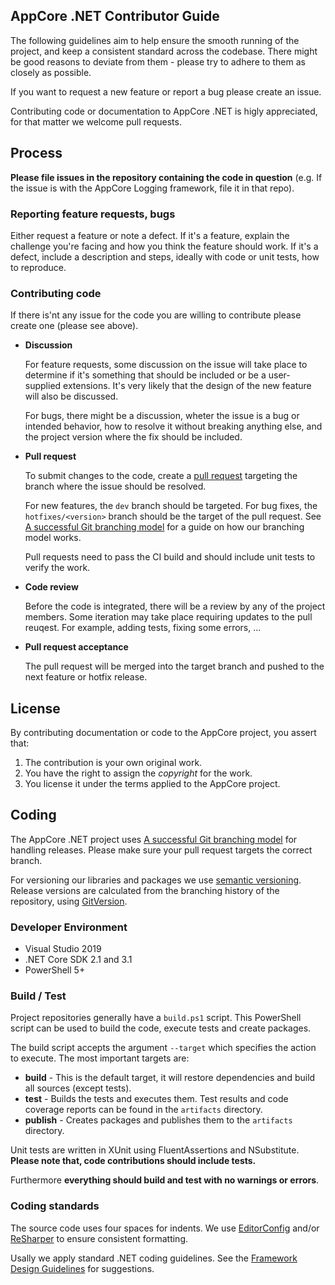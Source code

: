 AppCore .NET Contributor Guide
------------------------------

The following guidelines aim to help ensure the smooth running of the project, and keep a
consistent standard across the codebase. There might be good reasons to deviate from them -
please try to adhere to them as closely as possible.

If you want to request a new feature or report a bug please create an issue.

Contributing code or documentation to AppCore .NET is higly appreciated, for that matter we
welcome pull requests.

## Process

**Please file issues in the repository containing the code in question** (e.g. If the issue is
with the AppCore Logging framework, file it in that repo).

### Reporting feature requests, bugs

Either request a feature or note a defect. If it's a feature, explain the challenge you're
facing and how you think the feature should work. If it's a defect, include a description
and steps, ideally with code or unit tests, how to reproduce.

### Contributing code

If there is'nt any issue for the code you are willing to contribute please create one
(please see above).

- **Discussion**
  
  For feature requests, some discussion on the issue will take place to determine
  if it's something that should be included or be a user-supplied extensions. It's very
  likely that the design of the new feature will also be discussed.

  For bugs, there might be a discussion, wheter the issue is a bug or intended behavior, how
  to resolve it without breaking anything else, and the project version where the fix should
  be included.

- **Pull request**

  To submit changes to the code, create a [pull request](https://help.github.com/articles/using-pull-requests/)
  targeting the branch where the issue should be resolved. 

  For new features, the `dev` branch should be targeted.
  For bug fixes, the `hotfixes/<version>` branch should be the target of the pull request. 
  See [A successful Git branching model](https://nvie.com/posts/a-successful-git-branching-model/)
  for a guide on how our branching model works.

  Pull requests need to pass the CI build and should include unit tests to verify the work.

- **Code review**
  
  Before the code is integrated, there will be a review by any of the project members. Some iteration may
  take place requiring updates to the pull reuqest. For example, adding tests, fixing some errors, ...

- **Pull request acceptance**

  The pull request will be merged into the target branch and pushed to the next feature or hotfix release.

## License

By contributing documentation or code to the AppCore project, you assert that:

1. The contribution is your own original work.
2. You have the right to assign the *copyright* for the work.
3. You license it under the terms applied to the AppCore project.

## Coding

The AppCore .NET project uses [A successful Git branching model](https://nvie.com/posts/a-successful-git-branching-model/)
for handling releases. Please make sure your pull request targets the correct branch.

For versioning our libraries and packages we use [semantic versioning](https://semver.org/). Release versions
are calculated from the branching history of the repository, using [GitVersion](https://gitversion.net/).

### Developer Environment

- Visual Studio 2019
- .NET Core SDK 2.1 and 3.1
- PowerShell 5+

### Build / Test

Project repositories generally have a `build.ps1` script. This PowerShell script can be used to build the code,
execute tests and create packages.

The build script accepts the argument `--target` which specifies the action to execute. The most important targets are:

- **build** - This is the default target, it will restore dependencies and build all sources (except tests).
- **test** - Builds the tests and executes them. Test results and code coverage reports can be found in the `artifacts`
  directory.
- **publish** - Creates packages and publishes them to the `artifacts` directory.

Unit tests are written in XUnit using FluentAssertions and NSubstitute. **Please note that, code contributions should include tests.**

Furthermore **everything should build and test with no warnings or errors**.

### Coding standards

The source code uses four spaces for indents. We use [EditorConfig](https://editorconfig.org/) and/or [ReSharper](https://www.jetbrains.com/resharper/)
to ensure consistent formatting.

Usally we apply standard .NET coding guidelines. See the [Framework Design Guidelines](https://msdn.microsoft.com/en-us/library/ms229042.aspx) for suggestions.
